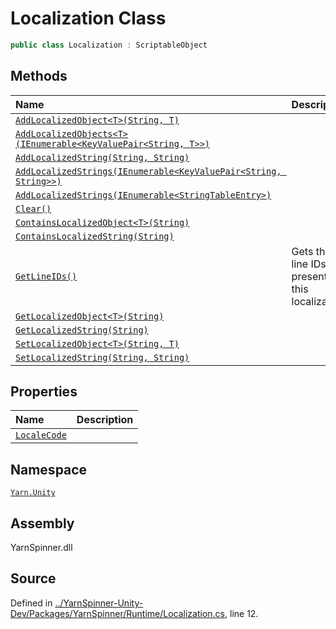 <!-- This file was generated by a tool. Do not edit this file by hand. -->

# Localization Class


```csharp
public class Localization : ScriptableObject
```



## Methods
|Name|Description|
|:---|:---|
|[`AddLocalizedObject<T>(String, T)`](/api/csharp/yarn.unity/localization.addlocalizedobject--1-system.string,--0-.md)||
|[`AddLocalizedObjects<T>(IEnumerable<KeyValuePair<String, T>>)`](/api/csharp/yarn.unity/localization.addlocalizedobjects--1-ienumerable-keyvaluepair-system.string,--0---.md)||
|[`AddLocalizedString(String, String)`](/api/csharp/yarn.unity/localization.addlocalizedstring-system.string,system.string-.md)||
|[`AddLocalizedStrings(IEnumerable<KeyValuePair<String, String>>)`](/api/csharp/yarn.unity/localization.addlocalizedstrings-ienumerable-keyvaluepair-system.string,system.string---.md)||
|[`AddLocalizedStrings(IEnumerable<StringTableEntry>)`](/api/csharp/yarn.unity/localization.addlocalizedstrings-ienumerable-stringtableentry--.md)||
|[`Clear()`](/api/csharp/yarn.unity/localization.clear.md)||
|[`ContainsLocalizedObject<T>(String)`](/api/csharp/yarn.unity/localization.containslocalizedobject--1-system.string-.md)||
|[`ContainsLocalizedString(String)`](/api/csharp/yarn.unity/localization.containslocalizedstring-system.string-.md)||
|[`GetLineIDs()`](/api/csharp/yarn.unity/localization.getlineids.md)| Gets the line IDs present in this localization. |
|[`GetLocalizedObject<T>(String)`](/api/csharp/yarn.unity/localization.getlocalizedobject--1-system.string-.md)||
|[`GetLocalizedString(String)`](/api/csharp/yarn.unity/localization.getlocalizedstring-system.string-.md)||
|[`SetLocalizedObject<T>(String, T)`](/api/csharp/yarn.unity/localization.setlocalizedobject--1-system.string,--0-.md)||
|[`SetLocalizedString(String, String)`](/api/csharp/yarn.unity/localization.setlocalizedstring-system.string,system.string-.md)||
## Properties
|Name|Description|
|:---|:---|
|[`LocaleCode`](/api/csharp/yarn.unity/localization.localecode.md)||
## Namespace
[`Yarn.Unity`](/api/csharp/yarn.unity/README.md)

## Assembly
YarnSpinner.dll

## Source
Defined in [../YarnSpinner-Unity-Dev/Packages/YarnSpinner/Runtime/Localization.cs](https://github.com/YarnSpinnerTool/YarnSpinner-Unity//blob/develop/Runtime/Localization.cs#L12), line 12.

